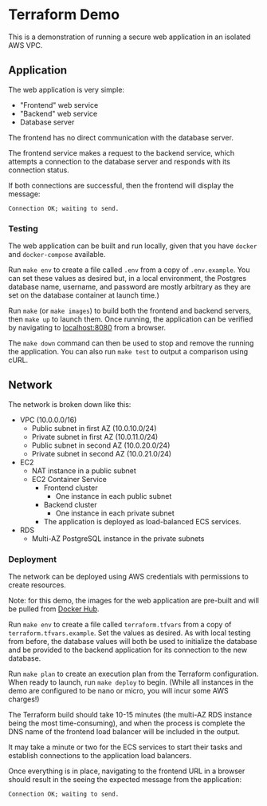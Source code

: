 # Terraform Demo
This is a demonstration of running a secure web application in an isolated AWS VPC.

## Application
The web application is very simple:
 * "Frontend" web service
 * "Backend" web service
 * Database server

The frontend has no direct communication with the database server.

The frontend service makes a request to the backend service, which attempts a
connection to the database server and responds with its connection status.

If both connections are successful, then the frontend will display the message:
```
Connection OK; waiting to send.
```

### Testing
The web application can be built and run locally, given that you have `docker`
and `docker-compose` available.

Run `make env` to create a file called `.env` from a copy of `.env.example`.
You can set these values as desired but, in a local environment, the Postgres
database name, username, and password are mostly arbitrary as they are set on
the database container at launch time.)

Run `make` (or `make images`) to build both the frontend and backend servers,
then `make up` to launch them. Once running, the application can be verified by
navigating to [localhost:8080](http://localhost:8080) from a browser.

The `make down` command can then be used to stop and remove the running the
application. You can also run `make test` to output a comparison using cURL.


## Network
The network is broken down like this:
* VPC (10.0.0.0/16)
  * Public subnet in first AZ (10.0.10.0/24)
  * Private subnet in first AZ (10.0.11.0/24)
  * Public subnet in second AZ (10.0.20.0/24)
  * Private subnet in second AZ (10.0.21.0/24)
* EC2
  * NAT instance in a public subnet
  * EC2 Container Service
    * Frontend cluster
      * One instance in each public subnet
    * Backend cluster
      * One instance in each private subnet
    * The application is deployed as load-balanced ECS services.
* RDS
  * Multi-AZ PostgreSQL instance in the private subnets

### Deployment
The network can be deployed using AWS credentials with permissions to create
resources.

Note: for this demo, the images for the web application are pre-built and will
be pulled from [Docker Hub](https://hub.docker.com/u/rypcarr).

Run `make env` to create a file called `terraform.tfvars` from a copy of
`terraform.tfvars.example`. Set the values as desired. As with local testing
from before, the database values will both be used to initialize the database
and be provided to the backend application for its connection to the new
database.

Run `make plan` to create an execution plan from the Terraform configuration.
When ready to launch, run `make deploy` to begin. (While all instances in the
demo are configured to be nano or micro, you will incur some AWS charges!)

The Terraform build should take 10-15 minutes (the multi-AZ RDS instance being
the most time-consuming), and when the process is complete the DNS name of the
frontend load balancer will be included in the output.

It may take a minute or two for the ECS services to start their tasks and
establish connections to the application load balancers. 

Once everything is in place, navigating to the frontend URL in a browser should
result in the seeing the expected message from the application:
```
Connection OK; waiting to send.
```
